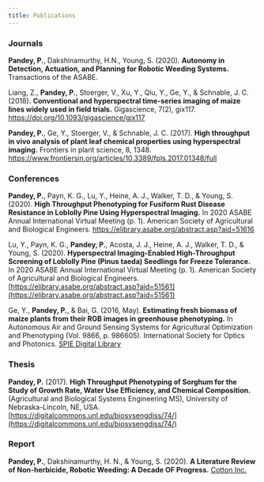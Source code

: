 ```yaml
---
title: Publications
---
```


### Journals


__Pandey, P.__, Dakshinamurthy, H.N., Young, S. (2020). __Autonomy in Detection, Actuation, and Planning for Robotic Weeding Systems.__ Transactions of the ASABE.

Liang, Z., __Pandey, P.__, Stoerger, V., Xu, Y., Qiu, Y., Ge, Y., & Schnable, J. C. (2018). __Conventional and hyperspectral time-series imaging of maize lines widely used in field trials.__ Gigascience, 7(2), gix117. 
<a href="https://doi.org/10.1093/gigascience/gix117" target="_blank">https://doi.org/10.1093/gigascience/gix117</a>

__Pandey, P.__, Ge, Y., Stoerger, V., & Schnable, J. C. (2017). __High throughput in vivo analysis of plant leaf chemical properties using hyperspectral imaging.__ Frontiers in plant science, 8, 1348.
<a href="https://www.frontiersin.org/articles/10.3389/fpls.2017.01348/full" target="_blank">https://www.frontiersin.org/articles/10.3389/fpls.2017.01348/full</a> 

### Conferences 

__Pandey, P.__, Payn, K. G., Lu, Y., Heine, A. J., Walker, T. D., & Young, S. (2020). __High Throughput Phenotyping for Fusiform Rust Disease Resistance in Loblolly Pine Using Hyperspectral Imaging.__ In 2020 ASABE Annual International Virtual Meeting (p. 1). American Society of Agricultural and Biological Engineers. <a href="https://elibrary.asabe.org/abstract.asp?aid=51616" target="_blank">https://elibrary.asabe.org/abstract.asp?aid=51616</a>

Lu, Y., Payn, K. G., __Pandey, P.__, Acosta, J. J., Heine, A. J., Walker, T. D., & Young, S. (2020). __Hyperspectral Imaging-Enabled High-Throughput Screening of Loblolly Pine (Pinus taeda) Seedlings for Freeze Tolerance.__ In 2020 ASABE Annual International Virtual Meeting (p. 1). American Society of Agricultural and Biological Engineers. [https://elibrary.asabe.org/abstract.asp?aid=51561](https://elibrary.asabe.org/abstract.asp?aid=51561)



Ge, Y., __Pandey, P.__, & Bai, G. (2016, May). __Estimating fresh biomass of maize plants from their RGB images in greenhouse phenotyping.__ In Autonomous Air and Ground Sensing Systems for Agricultural Optimization and Phenotyping (Vol. 9866, p. 986605). International Society for Optics and Photonics. [SPIE Digital Library](https://www.spiedigitallibrary.org/conference-proceedings-of-spie/9866/986605/Estimating-fresh-biomass-of-maize-plants-from-their-RGB-images/10.1117/12.2228790.full?casa_token=UwPElMyLhDcAAAAA%3aqJQOczQKlyHbLU2Y6_3feugsi7pnIolUcK6xpYWDNjWdnnm4MqwmU3p5zm97UvpUDQT9xeG7UA)


### Thesis

__Pandey, P.__ (2017). __High Throughput Phenotyping of Sorghum for the Study of Growth Rate, Water Use Efficiency, and Chemical Composition.__ (Agricultural and Biological Systems Engineering MS), University of Nebraska-Lincoln, NE, USA. [https://digitalcommons.unl.edu/biosysengdiss/74/](https://digitalcommons.unl.edu/biosysengdiss/74/)



### Report

__Pandey, P.__, Dakshinamurthy, H. N., & Young, S. (2020). __A Literature Review of Non-herbicide, Robotic Weeding: A Decade OF Progress.__ [Cotton Inc.](https://cottoncultivated.cottoninc.com/wp-content/uploads/2020/06/Robotic-Weeding-LitReview-White_Paper_Pandey_Dakshinamurthy_Young_2020.pdf)


